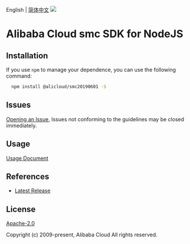 English | [简体中文](README-CN.md)
![](https://aliyunsdk-pages.alicdn.com/icons/AlibabaCloud.svg)

# Alibaba Cloud smc SDK for NodeJS

## Installation
If you use `npm` to manage your dependence, you can use the following command:

```sh
  npm install @alicloud/smc20190601 -S
```

## Issues
[Opening an Issue](https://github.com/aliyun/alibabacloud-typescript-sdk/issues/new), Issues not conforming to the guidelines may be closed immediately.

## Usage
[Usage Document](https://github.com/aliyun/alibabacloud-typescript-sdk/blob/master/docs/Usage-EN.md#quick-examples)

## References
* [Latest Release](https://github.com/aliyun/alibabacloud-typescript-sdk/)

## License
[Apache-2.0](http://www.apache.org/licenses/LICENSE-2.0)

Copyright (c) 2009-present, Alibaba Cloud All rights reserved.

